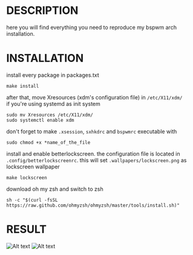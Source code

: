 # DESCRIPTION

here you will find everything you need to reproduce my bspwm arch installation.


# INSTALLATION

install every package in packages.txt
```shell
make install
```

after that, move Xresources (xdm's configuration file) in `/etc/X11/xdm/` \
if you're using systemd as init system
```shell
sudo mv Xresources /etc/X11/xdm/
sudo systemctl enable xdm
```
don't forget to make `.xsession`, `sxhkdrc` and `bspwmrc` executable  with 
```shell
sudo chmod +x *name_of_the_file
```

install and enable betterlockscreen. the configuration file is located in `.config/betterlockscreenrc`.
this will set `.wallpapers/lockscreen.png` as lockscreen wallpaper
```shell
make lockscreen
```

download oh my zsh and switch to zsh
```shell
sh -c "$(curl -fsSL https://raw.github.com/ohmyzsh/ohmyzsh/master/tools/install.sh)"
```

# RESULT

![Alt text](/../screenshots/setup.png?raw=true "Desktop")
![Alt text](/../screenshots/lockscreen.png?raw=true "Lockscreen")
